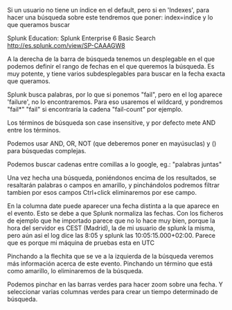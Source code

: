 Si un usuario no tiene un índice en el default, pero si en 'Indexes', para hacer una búsqueda sobre este tendremos que poner:
index=indice y lo que queramos buscar

Splunk Education: Splunk Enterprise 6 Basic Search
http://es.splunk.com/view/SP-CAAAGW8


A la derecha de la barra de búsqueda tenemos un desplegable en el que podemos definir el rango de fechas en el que queremos la búsqueda.
Es muy potente, y tiene varios subdesplegables para buscar en la fecha exacta que queramos.

Splunk busca palabras, por lo que si ponemos "fail", pero en el log aparece 'failure', no lo encontraremos.
Para eso usaremos el wildcard, y pondremos "fail*"
"fail" si encontraría la cadena "fail-count" por ejemplo.


Los términos de búsqueda son case insensitive, y por defecto mete AND entre los términos.

Podemos usar AND, OR, NOT (que deberemos poner en mayúsuclas) y () para búsquedas complejas. 

Podemos buscar cadenas entre comillas a lo google, eg.: "palabras juntas"

Una vez hecha una búsqueda, poniéndonos encima de los resultados, se resaltarán palabras o campos en amarillo, y pinchándolos podremos filtrar tambien por esos campos
Ctrl+click eliminaremos por ese campo.

En la columna date puede aparecer una fecha distinta a la que aparece en el evento. Esto se debe a que Splunk normaliza las fechas.
Con los ficheros de ejemplo que he importado parece que no lo hace muy bien, porque la hora del servidor es CEST (Madrid), la de mi usuario de splunk la misma, pero aún asi el log dice las 8:05 y splunk las 10:05:15.000+02:00. Parece que es porque mi máquina de pruebas esta en UTC

Pinchando a la flechita que se ve a la izquierda de la búsqueda veremos más información acerca de este evento. Pinchando un término que está como amarillo, lo eliminaremos de la búsqueda.

Podemos pinchar en las barras verdes para hacer zoom sobre una fecha. Y seleccionar varias columnas verdes para crear un tiempo determinado de búsqueda.
